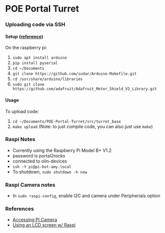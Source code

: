 # POE Portal Turret

### Uploading code via SSH
#### Setup ([reference](https://github.com/sudar/Arduino-Makefile))

On the raspberry pi:
1. `sudo apt install arduino`
2. `pip install pyserial`
3. `cd ~/Documents`
4. `git clone https://github.com/sudar/Arduino-Makefile.git`
5. `cd /usr/share/arduino/libraries`
6. `sudo git clone https://github.com/adafruit/Adafruit_Motor_Shield_V2_Library.git`

#### Usage
To upload code:
1. `cd ~/Documents/POE-Portal-Turret/src/turret_base`
2. `make upload` (Note: to just compile code, you can also just use `make`)


### Raspi Notes
+ Currently using the Raspberry Pi Model B+ V1.2
+ password is portal2rocks
+ connected to olin-devices
+ `ssh -Y pi@pi-bot-amy.local`
+ To shutdown, `sudo shutdown -h now`

### Raspi Camera notes
+ In `sudo raspi-config`, enable I2C and camera under Peripherials option


### References
+ [Accessing PI Camera](https://www.pyimagesearch.com/2015/03/30/accessing-the-raspberry-pi-camera-with-opencv-and-python/)
+ [Using an LCD screen w/ Raspi](https://www.youtube.com/watch?v=cVdSc8VYVBM)
